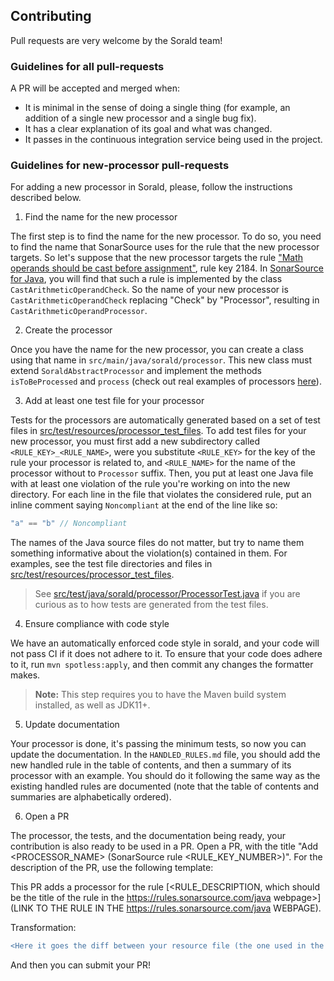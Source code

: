 ## Contributing

Pull requests are very welcome by the Sorald team!

### Guidelines for all pull-requests

A PR will be accepted and merged when:

- It is minimal in the sense of doing a single thing (for example, an addition of a single new processor and a single bug fix).
- It has a clear explanation of its goal and what was changed.
- It passes in the continuous integration service being used in the project.

### Guidelines for new-processor pull-requests

For adding a new processor in Sorald, please, follow the instructions described below.

1) Find the name for the new processor

The first step is to find the name for the new processor.
To do so, you need to find the name that SonarSource uses for the rule that the new processor targets.
So let's suppose that the new processor targets the rule ["Math operands should be cast before assignment"](https://rules.sonarsource.com/java/type/Bug/RSPEC-2184), rule key 2184.
In [SonarSource for Java](https://github.com/SonarSource/sonar-java/tree/master/java-checks/src/main/java/org/sonar/java/checks), you will find that such a rule is implemented by the class `CastArithmeticOperandCheck`.
So the name of your new processor is `CastArithmeticOperandCheck` replacing "Check" by "Processor", resulting in `CastArithmeticOperandProcessor`.

2) Create the processor

Once you have the name for the new processor, you can create a class using that name in `src/main/java/sorald/processor`.
This new class must extend `SoraldAbstractProcessor` and implement the methods `isToBeProcessed` and `process` (check out real examples of processors [here](/src/main/java/sorald/processor)).

3) Add at least one test file for your processor

Tests for the processors are automatically generated based on a set of test
files in
[src/test/resources/processor_test_files](/src/test/resources/processor_test_files).
To add test files for your new processor, you must first add a new subdirectory
called `<RULE_KEY>_<RULE_NAME>`, were you substitute `<RULE_KEY>` for the key
of the rule your processor is related to, and `<RULE_NAME>` for the name of the
processor without to `Processor` suffix. Then, you put at least one Java file
with at least one violation of the rule you're working on into the new
directory. For each line in the file that violates the considered rule, put an
inline comment saying `Noncompliant` at the end of the line like so:

```java
"a" == "b" // Noncompliant
```

The names of the Java source files do not matter, but try to name them
something informative about the violation(s) contained in them. For examples,
see the test file directories and files in
[src/test/resources/processor_test_files](/src/test/resources/processor_test_files).

> See
> [src/test/java/sorald/processor/ProcessorTest.java](/src/test/java/sorald/processor/ProcessorTest.java)
> if you are curious as to how tests are generated from the test files.

4) Ensure compliance with code style

We have an automatically enforced code style in sorald, and your code will not
pass CI if it does not adhere to it. To ensure that your code does adhere to it,
run `mvn spotless:apply`, and then commit any changes the formatter makes.

> **Note:** This step requires you to have the Maven build system installed, as
> well as JDK11+.

5) Update documentation

Your processor is done, it's passing the minimum tests, so now you can update the documentation.
In the `HANDLED_RULES.md` file, you should add the new handled rule in the table of contents, and then a summary of its processor with an example.
You should do it following the same way as the existing handled rules are documented (note that the table of contents and summaries are alphabetically ordered).

6) Open a PR

The processor, the tests, and the documentation being ready, your contribution is also ready to be used in a PR.
Open a PR, with the title "Add <PROCESSOR_NAME> (SonarSource rule <RULE_KEY_NUMBER>)".
For the description of the PR, use the following template:  

This PR adds a processor for the rule [<RULE_DESCRIPTION, which should be the title of the rule in the https://rules.sonarsource.com/java webpage>](LINK TO THE RULE IN THE https://rules.sonarsource.com/java WEBPAGE).

Transformation:

```diff
<Here it goes the diff between your resource file (the one used in the test) and the Sorald generated output for it>
```

And then you can submit your PR!
